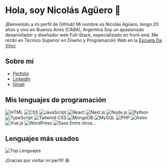 # Hola, soy Nicolás Agüero 👋

¡Bienvenido a mi perfil de GitHub! Mi nombre es Nicolás Agüero, tengo 20 años y vivo en Buenos Aires (CABA), Argentina
Soy un apasionado desarrollador y diseñador web Full-Stack, especializado en front-end.
Me recibí en Técnico Superior en Diseño y Programación Web en la [Escuela Da Vinci](https://davinci.edu.ar/carreras/desarrollo-web-y-mobile)

## Sobre mí

- [Porfolio](https://nicolas-aguero-porfolio.vercel.app/)
- [LinkedIn](https://github.com/nicolasAguero99)
- [Gmail](mailto:aguero.nicolas2003@gmail.com)

## Mis lenguajes de programación

![HTML](https://img.shields.io/badge/-HTML5-E34F26?logo=html5&logoColor=white&style=for-the-badge)
![CSS](https://img.shields.io/badge/-CSS3-1572B6?logo=css3&logoColor=white&style=for-the-badge)
![JavaScript](https://img.shields.io/badge/-JavaScript-F7DF1E?logo=javascript&logoColor=white&style=for-the-badge)
![React](https://img.shields.io/badge/-React-61DAFB?logo=react&logoColor=white&style=for-the-badge)
![Next.js](https://img.shields.io/badge/-Next.js-000000?logo=next.js&logoColor=white&style=for-the-badge)
![Node.js](https://img.shields.io/badge/-Node.js-339933?logo=node.js&logoColor=white&style=for-the-badge)
![Python](https://img.shields.io/badge/-Node.js-339933?logo=python&logoColor=white&style=for-the-badge)
![TypeScript](https://img.shields.io/badge/-TypeScript-3178C6?logo=typescript&logoColor=white&style=for-the-badge)
![Tailwind CSS](https://img.shields.io/badge/-Tailwind_CSS-38B2AC?logo=tailwind-css&logoColor=white&style=for-the-badge)
![MongoDB](https://img.shields.io/badge/-MongoDB-47A248?logo=mongodb&logoColor=white&style=for-the-badge)
![MySQL](https://img.shields.io/badge/-MySQL-4479A1?logo=mysql&logoColor=white&style=for-the-badge)
![PHP](https://img.shields.io/badge/-PHP-777BB4?logo=php&logoColor=white&style=for-the-badge)
![Astro](https://img.shields.io/badge/-Astro-05122A?logo=astro&logoColor=white&style=for-the-badge)
![Vue.js](https://img.shields.io/badge/-Vue.js-4FC08D?logo=vue.js&logoColor=white&style=for-the-badge)
![WordPress](https://img.shields.io/badge/-WordPress-21759B?logo=wordpress&logoColor=white&style=for-the-badge)
![Sass](https://img.shields.io/badge/-Sass-CC6699?logo=sass&logoColor=white&style=for-the-badge)
Entre otros...

## Lenguajes más usados

![Top Lenguajes](https://github-readme-stats.vercel.app/api/top-langs/?username=nicolasAguero99)

¡Gracias por visitar mi perfil! 😄
